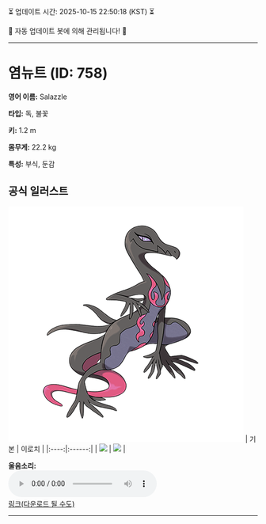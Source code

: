 
⏳ 업데이트 시간: 2025-10-15 22:50:18 (KST) ⏳

🤖 자동 업데이트 봇에 의해 관리됩니다! 🤖

---

# 염뉴트 (ID: 758)
**영어 이름:** Salazzle

**타입:** 독, 불꽃

**키:** 1.2 m

**몸무게:** 22.2 kg

**특성:** 부식, 둔감

## 공식 일러스트
![](https://raw.githubusercontent.com/PokeAPI/sprites/master/sprites/pokemon/other/official-artwork/758.png)
| 기본 | 이로치 |
|:----:|:------:|
| <img src="http://play.pokemonshowdown.com/sprites/ani/salazzle.gif" width="200"> | <img src="http://play.pokemonshowdown.com/sprites/ani-shiny/salazzle.gif" width="200"> |

**울음소리:**<br><audio controls src="https://raw.githubusercontent.com/PokeAPI/cries/main/cries/pokemon/latest/758.ogg"></audio><br> [링크(다운로드 될 수도)](https://raw.githubusercontent.com/PokeAPI/cries/main/cries/pokemon/latest/758.ogg)


---
